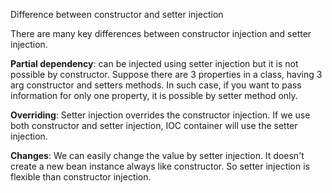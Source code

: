Difference between constructor and setter injection


There are many key differences between constructor injection and setter injection.

**Partial dependency**: can be injected using setter injection but it is not possible by constructor. Suppose there are 3 properties in a class, having 3 arg constructor and setters methods. In such case, if you want to pass information for only one property, it is possible by setter method only.

**Overriding**: Setter injection overrides the constructor injection. If we use both constructor and setter injection, IOC container will use the setter injection.

**Changes**: We can easily change the value by setter injection. It doesn't create a new bean instance always like constructor. So setter injection is flexible than constructor injection.